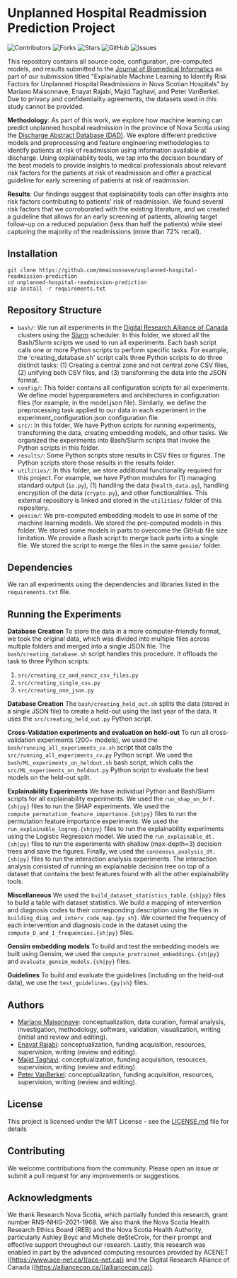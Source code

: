 


# Unplanned Hospital Readmission Prediction Project

![Contributors](https://img.shields.io/github/contributors/mmaisonnave/unplanned-hospital-readmission-prediction?style=plastic)
![Forks](https://img.shields.io/github/forks/mmaisonnave/unplanned-hospital-readmission-prediction)
![Stars](https://img.shields.io/github/stars/mmaisonnave/unplanned-hospital-readmission-prediction)
![GitHub](https://img.shields.io/github/license/mmaisonnave/unplanned-hospital-readmission-prediction?style=round-square)
![Issues](https://img.shields.io/github/issues/mmaisonnave/unplanned-hospital-readmission-prediction)


This repository contains all source code, configuration, pre-computed models, and results submitted to the [Journal of Biomedical Informatics](https://www.sciencedirect.com/journal/journal-of-biomedical-informatics) as part of our submission titled "Explainable Machine Learning to Identify Risk Factors for Unplanned Hospital Readmissions in Nova Scotian Hospitals" by Mariano Maisonnave, Enayat Rajabi, Majid Taghavi, and Peter VanBerkel. Due to privacy and confidentiality agreements, the datasets used in this study cannot be provided.


**Methodology**: As part of this work, we explore how machine learning can predict unplanned hospital readmission in the province of Nova Scotia using the [Discharge Abstract Database (DAD)](https://www.cihi.ca/en/discharge-abstract-database-dad-metadata). We explore different predictive models and preprocessing and feature engineering methodologies to identify patients at risk of readmission using information available at discharge. Using explainability tools, we tap into the decision boundary of the best models to provide insights to medical professionals about relevant risk factors for the patients at risk of readmission and offer a practical guideline for early screening of patients at risk of readmission.



**Results**: 
Our findings suggest that explainability tools can offer insights into risk factors contributing to patients' risk of readmission. We found several risk factors that we corroborated with the existing literature, and we created a guideline that allows for an early screening of patients, allowing target follow-up on a reduced population (less than half the patients) while steel capturing the majority of the readmissions (more than 72% recall).


## Installation
```
git clone https://github.com/mmaisonnave/unplanned-hospital-readmission-prediction
cd unplanned-hospital-readmission-prediction
pip install -r requirements.txt
```

## Repository Structure

- `bash/`: We run all experiments in the [Digital Research Alliance of Canada](https://alliancecan.ca/) clusters using the [Slurm](https://slurm.schedmd.com/documentation.html) scheduler. In this folder, we stored all the Bash/Slurm scripts we used to run all experiments. Each bash script calls one or more Python scripts to perform specific tasks. For example, the 'creating_database.sh' script calls three Python scripts to do three distinct tasks: (1) Creating a central zone and not central zone CSV files, (2) unifying both CSV files, and (3) transforming the data into the JSON format.
- `config/`: This folder contains all configuration scripts for all experiments. We define model hyperparameters and architectures in configuration files (for example, in the model.json file). Similarly, we define the preprocessing task applied to our data in each experiment in the experiment_configuration.json configuration file.
- `src/`: In this folder, We have Python scripts for running experiments, transforming the data, creating embedding models, and other tasks. We organized the experiments into Bash/Slurm scripts that invoke the Python scripts in this folder.
- `results/`: Some Python scripts store results in CSV files or figures. The Python scripts store those results in the results folder.
- `utilities/`: In this folder, we store additional functionality required for this project. For example, we have Python modules for (1) managing standard output (`io.py`), (1) handling the data (`health_data.py`), handling encryption of the data (`crypto.py`), and other functionalities. This external repository is linked and stored in the `utilities/` folder of this repository.
- `gensim/`: We pre-computed embedding models to use in some of the machine learning models. We stored the pre-computed models in this folder. We stored some models in parts to overcome the GitHub file size limitation. We provide a Bash script to merge back parts into a single file. We stored the script to merge the files in the same `gensim/` folder.



## Dependencies
We ran all experiments using the dependencies and libraries listed in the `requirements.txt` file.



## Running the Experiments

**Database Creation**
To store the data in a more computer-friendly format, we took the original data, which was divided into multiple files across multiple folders and merged into a single JSON file. The `bash/creating_database.sh` script handles this procedure. It offloads the task to three Python scripts:

1. `src/creating_cz_and_noncz_csv_files.py`
2. `src/creating_single_csv.py`
3. `src/creating_one_json.py`


**Database Creation** 
The `bash/creating_held_out.sh` splits the data (stored in a single JSON file) to create a held-out using the last year of the data. It uses the `src/creating_held_out.py` Python script. 


**Cross-Validation experiments and evaluation on held-out** To run all cross-validation experiments (200+ models), we used the `bash/running_all_experiments_cv.sh` script that calls the `src/running_all_experiments_cv.py` Python script. We used the `bash/ML_experiments_on_heldout.sh` bash script, which calls the `src/ML_experiments_on_heldout.py` Python script to evaluate the best models on the held-out split.




**Explainability Experiments** We have individual Python and Bash/Slurm scripts for all explainability experiments. We used the `run_shap_on_brf.{sh|py}` files to run the SHAP experiments. We used the `compute_permutation_feature_importance.{sh|py}` files to run the permutation feature importance experiments. We used the `run_explainable_logreg.{sh|py}` files to run the explainability experiments using the Logistic Regression model. We used the `run_explainable_dt.{sh|py}` files to run the experiments with shallow (max-depth=3) decision trees and save the figures. Finally, we used the `consensus_analysis_dt.{sh|py}` files to run the interaction analysis experiments. The interaction analysis consisted of running an explainable decision tree on top of a dataset that contains the best features found with all the other explainability tools.


**Miscellaneous** We used the `build_dataset_statistics_table.{sh|py}` files to build a table with dataset statistics. We build a mapping of intervention and diagnosis codes to their corresponding description using the files in `building_diag_and_interv_code_map.{py
sh}`. We counted the frequency of each intervention and diagnosis code in the dataset using the `compute_D_and_I_frequencies.{sh|py}` files. 

**Gensim embedding models** To build and test the embedding models we built using Gensim, we used the `compute_pretrained_embeddings.{sh|py}` and `evaluate_gensim_models.{sh|py}` files.


**Guidelines** To build and evaluate the guidelines (including on the held-out data), we use the `test_guidelines.{py|sh}` files.


## Authors

* [Mariano Maisonnave](https://github.com/mmaisonnave): conceptualization, data curation, formal analysis, investigation, methodology, software, validation, visualization, writing (initial and review and editing).
* [Enayat Rajabi](https://erajabi.github.io/): conceptualization, funding acquisition, resources, supervision, writing (review and editing).
* [Majid Taghavi](https://www.smu.ca/researchers/sobey/profiles/majid-taghavi.html): conceptualization, funding acquisition, resources, supervision, writing (review and editing).
* [Peter VanBerkel](https://www.dal.ca/faculty/engineering/industrial/faculty-staff/our-faculty1/professors/peter-vanberkel.html): conceptualization, funding acquisition, resources, supervision, writing (review and editing).


## License

This project is licensed under the MIT License - see the [LICENSE.md](LICENSE.md) file for details


## Contributing
We welcome contributions from the community. Please open an issue or submit a pull request for any improvements or suggestions.

## Acknowledgments
We thank Research Nova Scotia, which partially funded this research, grant number RNS-NHIG-2021-1968. We also thank the Nova Scotia Health Research Ethics Board (REB) and the Nova Scotia Health Authority, particularly Ashley Boyc and Michele deSteCroix, for their prompt and effective support throughout our research. Lastly, this research was enabled in part by the advanced computing resources provided by ACENET ([https://www.ace-net.ca/](ace-net.ca)) and the Digital Research Alliance of Canada ([https://alliancecan.ca/](alliancecan.ca)).

